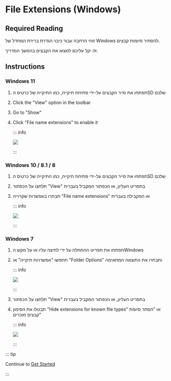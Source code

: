 # File Extensions (Windows)

## Required Reading

זוהי הרחבה עבור כיבוי הגדרת ברירת המחדל של Windows להסתיר סיומות קבצים.

זה יקל עליכם למצוא את הקבצים בהמשך המדריך.

## Instructions

### Windows 11

1. תפתחו את סייר הקבצים על-ידי פתיחת תיקייה, כמו התיקייה של כרטיס הSD שלכם
2. Click the "View" option in the toolbar
3. Go to "Show"
4. Click "File name extensions" to enable it

    ::: info

    ![](/images/screenshots/windows-11-file-extensions.png)

    :::

### Windows 10 / 8.1 / 8

1. תפתחו את סייר הקבצים על-ידי פתיחת תיקייה, כמו התיקייה של כרטיס הSD שלכם
2. תלחצו על הכפתור "View" בתפריט העליון, או הכפתור המקביל בעברית
3. תבחרו באפשרות שקרוייה "File name extensions" או המקבילה בעברית

    ::: info

    ![](/images/screenshots/windows-10-file-extensions.png)

    :::

### Windows 7

1. תפתחו את תפריט ההתחלה על ידי לחיצה עליו או על מקש הWindows

2. תחפשו "אפשרויות תיקייה" או "Folder Options" ותבחרו את התוצאה המתאימה

    ::: info

    ![](/images/screenshots/windows-7-folder-options-start-menu.png)

    :::

3. תלחצו על הכפתור "View" בתפריט העליון, או הכפתור המקביל בעברית

4. תבטלו את הסימון "Hide extensions for known file types" או "הסתר סיומת קבצים מוכרים"

    ::: info

    ![](/images/screenshots/windows-7-folder-options.png)

    :::

::: tip

Continue to [Get Started](get-started)

:::
